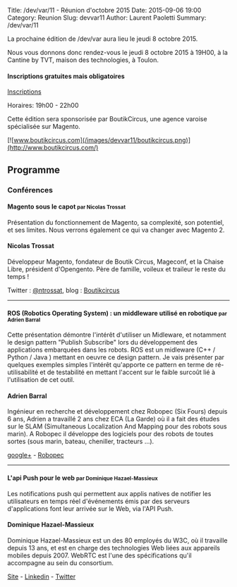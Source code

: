 Title: /dev/var/11 - Réunion d'octobre 2015
Date: 2015-09-06 19:00
Category: Reunion
Slug: devvar11
Author: Laurent Paoletti
Summary: /dev/var/11


La prochaine édition de /dev/var aura lieu le jeudi 8 octobre 2015.

Nous vous donnons donc rendez-vous le jeudi 8 octobre 2015 à 19H00, à la Cantine by TVT, maison des technologies, à Toulon.

#### Inscriptions gratuites mais obligatoires

<a class="button" href="https://www.eventbrite.fr/e/billets-devvar11-rencontre-des-developpeurs-varois-17097136997">Inscriptions</a>

Horaires: 19h00 - 22h00

Cette édition sera sponsorisée par BoutikCircus, une agence varoise spécialisée sur Magento.

[![www.boutikcircus.com](/images/devvar11/boutikcircus.png)](http://www.boutikcircus.com/)

 
## Programme

### Conférences

####  Magento sous le capot <small>par Nicolas Trossat</small>


Présentation du fonctionnement de Magento, sa complexité, son potentiel, et ses limites. 
Nous verrons également ce qui va changer avec Magento 2.

<h4 class='subheader'>Nicolas Trossat</h4>

Développeur Magento, fondateur de Boutik Circus, Mageconf, et la Chaise Libre, président d'Opengento. 
Père de famille, voileux et traileur le reste du temps !

Twitter :  [@ntrossat](http://twitter.com/ntrossat), blog :  [Boutikcircus](http://www.boutikcircus.com)

<hr>

#### ROS (Robotics Operating System) : un middleware utilisé en robotique <small>par Adrien Barral </small>

Cette présentation démontre l'intérêt d'utiliser un Midleware, et notamment le design pattern "Publish Subscribe"
lors du développement des applications embarquées dans les robots. ROS est un midleware (C++ / Python / Java ) 
mettant en oeuvre ce design pattern. Je vais présenter par quelques exemples simples l'intérêt qu'apporte ce pattern 
en terme de ré-utilisabilité et de testabilité en mettant l'accent sur le faible surcoût lié à l'utilisation 
de cet outil.
  
<h4 class='subheader'>Adrien Barral</h4>

Ingénieur en recherche et développement chez Robopec (Six Fours) depuis 6 ans, Adrien a travaillé 2 ans chez ECA (La Garde) 
où il a fait des études sur le SLAM (Simultaneous Localization And Mapping pour des robots sous marin). 
A Robopec il développe des logiciels pour des robots de toutes sortes (sous marin, bateau, cheniller, tracteurs ...).

[google+](https://www.google.com/+AdrienBARRAL) - [Robopec](http://www.robopec.com)

<hr>

#### L'api Push pour le web <small>par Dominique Hazael-Massieux  </small>

 Les notifications push qui permettent aux applis natives de notifier
 les utilisateurs en temps réel d'événements émis par des serveurs
 d'applications font leur arrivée sur le Web, via l'API Push.

<h4 class='subheader'>Dominique Hazael-Massieux</h4>
Dominique Hazael-Massieux est un des 80 employés du W3C, où
il travaille depuis 13 ans, et est en charge des technologies Web liées
aux appareils mobiles depuis 2007. WebRTC est l'une des spécifications
qu'il accompagne au sein du consortium.


[Site](http://www.w3.org/People/Dom/) -
[Linkedin](http://fr.linkedin.com/in/dominiquehazaelmassieux/) -
[Twitter](https://twitter.com/dontcallmeDOM )
